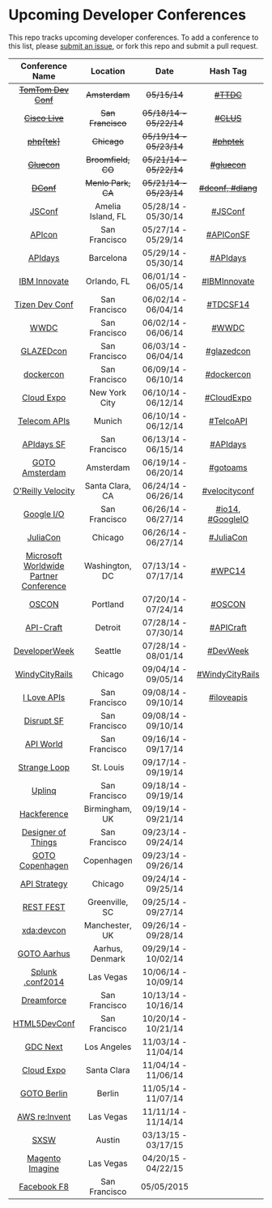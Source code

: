 Upcoming Developer Conferences
=====================

This repo tracks upcoming developer conferences. To add a conference to this list, please [submit an issue](https://github.com/MurtzaM/Developer-Conferences/issues/new), or fork this repo and submit a pull request. 



| Conference Name                                                | Location        | Date                  | Hash Tag    |
| :--------------------------------------------------------------: |:-------------:  | :---------------------:| :----------:| 
| [~~TomTom Dev Conf~~](http://business.tomtom.com/en_gb/landingpages/developer-conference-2014/) | ~~Amsterdam~~   | ~~05/15/14~~ | [~~#TTDC~~](https://twitter.com/search?f=realtime&q=%23ttdc) |
| [~~Cisco Live~~](http://www.ciscolive.com/us/)                  | ~~San Francisco~~   | ~~05/18/14 - 05/22/14~~ | [~~#CLUS~~](https://twitter.com/search?f=realtime&q=%23CLUS) |
| [~~php[tek]~~](http://tek.phparch.com/)                            | ~~Chicago~~         | ~~05/19/14 - 05/23/14~~ | [~~#phptek~~](https://twitter.com/search?f=realtime&q=%23phptek)  |
| [~~Gluecon~~](http://www.gluecon.com/2014/)                    | ~~Broomfield, CO~~  | ~~05/21/14 - 05/22/14~~ | [~~#gluecon~~](https://twitter.com/search?f=realtime&q=gluecon)   |
| [~~DConf~~](http://dconf.org/2014/index.html)                      | ~~Menlo Park, CA~~  | ~~05/21/14 - 05/23/14~~ | [~~#dconf, #dlang~~](https://twitter.com/search?q=%23dconf+%23dlang)   |
| [JSConf](http://2014.jsconf.us/)                               | Amelia Island, FL | 05/28/14 - 05/30/14 | [#JSConf](https://twitter.com/search?f=realtime&q=%23jsconf)   |
| [APIcon](http://www.apiconsf.com/)                             | San Francisco   | 05/27/14 - 05/29/14 | [#APIConSF](https://twitter.com/search?f=realtime&q=%23apiconsf)   |
| [APIdays](http://mediterranea.apidays.io/)                     | Barcelona       | 05/29/14 - 05/30/14 | [#APIdays](https://twitter.com/search?f=realtime&q=%23apidays)   |
| [IBM Innovate](http://www-01.ibm.com/software/rational/innovate/)   | Orlando, FL       | 06/01/14 - 06/05/14 | [#IBMInnovate](https://twitter.com/search?f=realtime&q=%23ibminnovate)   |
| [Tizen Dev Conf](https://www.tizen.org/events/tizen-developer-conference/2014)   | San Francisco       | 06/02/14 - 06/04/14 | [#TDCSF14](https://twitter.com/search?f=realtime&q=%23tdcsf14)   |
| [WWDC](https://developer.apple.com/wwdc/)                      | San Francisco   | 06/02/14 - 06/06/14 | [#WWDC](https://twitter.com/search?f=realtime&q=%23WWDC)   |         
| [GLAZEDcon](http://glazedcon.com/)                      | San Francisco   | 06/03/14 - 06/04/14 | [#glazedcon](https://twitter.com/search?f=realtime&q=%23glazedcon)   |         
| [dockercon](http://www.dockercon.com/)                         | San Francisco   | 06/09/14 - 06/10/14 | [#dockercon](https://twitter.com/search?f=realtime&q=%23dockercon)   |
| [Cloud Expo](http://www.cloudcomputingexpo.com/)               | New York City   | 06/10/14 - 06/12/14 | [#CloudExpo](https://twitter.com/search?f=realtime&q=%23cloudexpo) |
| [Telecom APIs](http://telecomapis.com/)                        | Munich          | 06/10/14 - 06/12/14 | [#TelcoAPI](https://twitter.com/search?f=realtime&q=%23telcoapi) |
| [APIdays SF](http://sf.apidays.io/)                            | San Francisco   | 06/13/14 - 06/15/14 | [#APIdays](https://twitter.com/search?f=realtime&q=%23apidays)     |
| [GOTO Amsterdam](http://gotocon.com/amsterdam-2014)            | Amsterdam   | 06/19/14 - 06/20/14 | [#gotoams](https://twitter.com/search?f=realtime&q=%23gotoams)     |
| [O'Reilly Velocity](http://velocityconf.com/velocity2014)      | Santa Clara, CA | 06/24/14 - 06/26/14 | [#velocityconf](https://twitter.com/search?f=realtime&q=%23velocityconf)     |
| [Google I/O](https://www.google.com/events/io)                 | San Francisco   | 06/26/14 - 06/27/14 | [#io14](https://twitter.com/search?q=%23io14), [#GoogleIO](https://twitter.com/search?f=realtime&q=%23googleio)  |
| [JuliaCon](http://juliacon.org/)                               | Chicago   | 06/26/14 - 06/27/14 | [#JuliaCon](https://twitter.com/search?q=%23JuliaCon)  |
| [Microsoft Worldwide Partner Conference](http://www.digitalwpc.com/) | Washington, DC        | 07/13/14 - 07/17/14 | [#WPC14](https://twitter.com/search?f=realtime&q=%23wpc14)         |
| [OSCON](http://www.oscon.com/oscon2014)                        | Portland        | 07/20/14 - 07/24/14 | [#OSCON](https://twitter.com/search?f=realtime&q=%23oscon)         |
| [API-Craft](http://api-craft.org/)                             | Detroit         | 07/28/14 - 07/30/14 | [#APICraft](https://twitter.com/search?f=realtime&q=%23apicraft)         |
| [DeveloperWeek](http://seattle.developerweek.com/)             | Seattle         | 07/28/14 - 08/01/14 | [#DevWeek](https://twitter.com/search?f=realtime&q=%23devweek)         |
| [WindyCityRails](http://www.windycityrails.org/)              | Chicago         | 09/04/14 - 09/05/14 | [#WindyCityRails](https://twitter.com/search?f=realtime&q=%23WindyCityRails)         |
| [I Love APIs](https://pages.apigee.com/i-love-apis-2014.html)  | San Francisco   | 09/08/14 - 09/10/14 | [#iloveapis](https://twitter.com/search?f=realtime&q=%23iloveapis)         |
| [Disrupt SF](http://techcrunch.com/events/disrupt-sf/tickets/) | San Francisco   | 09/08/14 - 09/10/14 |
| [API World](http://apiworld.co/)                               | San Francisco   | 09/16/14 - 09/17/14 |
| [Strange Loop](https://thestrangeloop.com/)                    | St. Louis       | 09/17/14 - 09/19/14 |
| [Uplinq](http://www.qualcomm.com/uplinq)                       | San Francisco   | 09/18/14 - 09/19/14 |
| [Hackference](http://2014.hackference.co.uk/)                       | Birmingham, UK   | 09/19/14 - 09/21/14 |
| [Designer of Things](http://www.designersofthings.com/sanfrancisco/) | San Francisco         | 09/23/14 - 09/24/14 |
| [GOTO Copenhagen](http://gotocon.com/cph-2014)                 | Copenhagen      | 09/23/14 - 09/26/14 |
| [API Strategy](http://apistrategyconference.com/)              | Chicago         | 09/24/14 - 09/25/14 |
| [REST FEST](http://www.restfest.org/)                          | Greenville, SC  | 09/25/14 - 09/27/14 |
| [xda:devcon](http://xda-devcon.com/)                           | Manchester, UK  | 09/26/14 - 09/28/14 |
| [GOTO Aarhus](http://gotocon.com/aarhus-2014/)                 | Aarhus, Denmark | 09/29/14 - 10/02/14 |
| [Splunk .conf2014](http://conf.splunk.com/)                           | Las Vegas       | 10/06/14 - 10/09/14 |
| [Dreamforce](http://www.salesforce.com/dreamforce/DF14/)       | San Francisco   | 10/13/14 - 10/16/14 |
| [HTML5DevConf](http://html5devconf.com/)                       | San Francisco   | 10/20/14 - 10/21/14 |
| [GDC Next](http://www.gdcnext.com/)                            | Los Angeles     | 11/03/14 - 11/04/14 |
| [Cloud Expo](http://www.cloudcomputingexpo.com/)               | Santa Clara     | 11/04/14 - 11/06/14 |
| [GOTO Berlin](http://gotocon.com/berlin-2014)                  | Berlin          | 11/05/14 - 11/07/14 |
| [AWS re:Invent](https://reinvent.awsevents.com/)               | Las Vegas       | 11/11/14 - 11/14/14 |
| [SXSW](http://sxsw.com/)                                       | Austin          | 03/13/15 - 03/17/15 |
| [Magento Imagine](http://www.imagineecommerce.com/)            | Las Vegas          | 04/20/15 - 04/22/15 |
| [Facebook F8](https://www.facebook.com/f8)                     | San Francisco   | 05/05/2015          |



